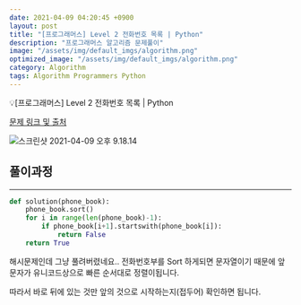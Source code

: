 ```yaml
---
date: 2021-04-09 04:20:45 +0900
layout: post
title: "[프로그래머스] Level 2 전화번호 목록 | Python"
description: "프로그래머스 알고리즘 문제풀이"
image: "/assets/img/default_imgs/algorithm.png"
optimized_image: "/assets/img/default_imgs/algorithm.png"
category: Algorithm
tags: Algorithm Programmers Python
---
```


<p class="callout"> 💡[프로그래머스] Level 2 전화번호 목록 | Python</p>


[문제 링크 및 출처](https://programmers.co.kr/learn/courses/30/lessons/42576)

![스크린샷 2021-04-09 오후 9.18.14](https://i.imgur.com/gO0Teg4.png)

## 풀이과정
---

```python
def solution(phone_book):
    phone_book.sort()
    for i in range(len(phone_book)-1):
        if phone_book[i+1].startswith(phone_book[i]):
            return False  
    return True
```

해시문제인데 그냥 풀려버렸네요..
전화번호부를 Sort 하게되면 문자열이기 때문에 앞 문자가 유니코드상으로 빠른 순서대로 정렬이됩니다.

따라서 바로 뒤에 있는 것만 앞의 것으로 시작하는지(접두어) 확인하면 됩니다.
